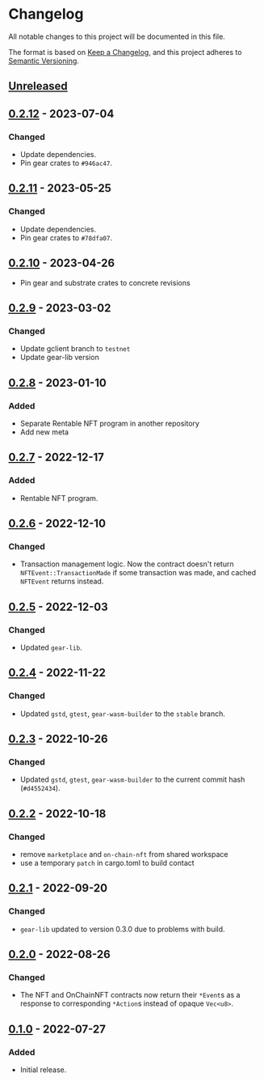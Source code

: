 # Changelog
All notable changes to this project will be documented in this file.

The format is based on [Keep a Changelog](https://keepachangelog.com/en/1.0.0/),
and this project adheres to [Semantic Versioning](https://semver.org/spec/v2.0.0.html).

## [Unreleased]

## [0.2.12] - 2023-07-04
### Changed
- Update dependencies.
- Pin gear crates to `#946ac47`.

## [0.2.11] - 2023-05-25
### Changed
- Update dependencies.
- Pin gear crates to `#78dfa07`.

## [0.2.10] - 2023-04-26
- Pin gear and substrate crates to concrete revisions

## [0.2.9] - 2023-03-02
### Changed
- Update gclient branch to `testnet`
- Update gear-lib version

## [0.2.8] - 2023-01-10
### Added
- Separate Rentable NFT program in another repository
- Add new meta

## [0.2.7] - 2022-12-17
### Added
- Rentable NFT program.

## [0.2.6] - 2022-12-10
### Changed
- Transaction management logic. Now the contract doesn't return `NFTEvent::TransactionMade` if some transaction was made, and cached `NFTEvent` returns instead.

## [0.2.5] - 2022-12-03
### Changed
- Updated `gear-lib`.

## [0.2.4] - 2022-11-22
### Changed
- Updated `gstd`, `gtest`, `gear-wasm-builder` to the `stable` branch.

## [0.2.3] - 2022-10-26
### Changed
- Updated `gstd`, `gtest`, `gear-wasm-builder` to the current commit hash (`#d4552434`).

## [0.2.2] - 2022-10-18
### Changed
- remove `marketplace` and `on-chain-nft` from shared workspace
- use a temporary `patch` in cargo.toml to build contact

## [0.2.1] - 2022-09-20
### Changed
- `gear-lib` updated to version 0.3.0 due to problems with build.

## [0.2.0] - 2022-08-26
### Changed
- The NFT and OnChainNFT contracts now return their `*Event`s as a response to corresponding `*Action`s instead of opaque `Vec<u8>`.

## [0.1.0] - 2022-07-27
### Added
- Initial release.

[Unreleased]: https://github.com/gear-dapps/non-fungible-token/compare/0.2.12...HEAD
[0.2.12]: https://github.com/gear-dapps/non-fungible-token/compare/0.2.11...0.2.12
[0.2.11]: https://github.com/gear-dapps/non-fungible-token/compare/0.2.10...0.2.11
[0.2.10]: https://github.com/gear-dapps/non-fungible-token/compare/0.2.9...0.2.10
[0.2.9]: https://github.com/gear-dapps/non-fungible-token/compare/0.2.8...0.2.9
[0.2.8]: https://github.com/gear-dapps/non-fungible-token/compare/0.2.7...0.2.8
[0.2.7]: https://github.com/gear-dapps/non-fungible-token/compare/0.2.6...0.2.7
[0.2.6]: https://github.com/gear-dapps/non-fungible-token/compare/0.2.5...0.2.6
[0.2.5]: https://github.com/gear-dapps/non-fungible-token/compare/0.2.4...0.2.5
[0.2.4]: https://github.com/gear-dapps/non-fungible-token/compare/0.2.3...0.2.4
[0.2.3]: https://github.com/gear-dapps/non-fungible-token/compare/0.2.2...0.2.3
[0.2.2]: https://github.com/gear-dapps/non-fungible-token/compare/0.2.1...0.2.2
[0.2.1]: https://github.com/gear-dapps/non-fungible-token/compare/0.2.0...0.2.1
[0.2.0]: https://github.com/gear-dapps/non-fungible-token/compare/0.1.0...0.2.0
[0.1.0]: https://github.com/gear-dapps/non-fungible-token/compare/ee684b1...0.1.0
